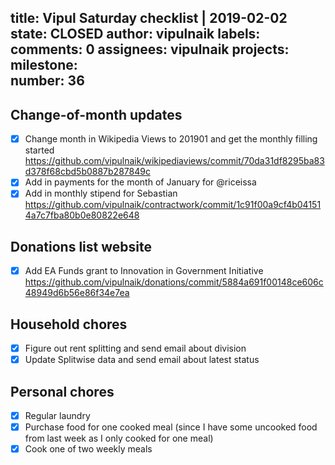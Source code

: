 title:	Vipul Saturday checklist | 2019-02-02
state:	CLOSED
author:	vipulnaik
labels:	
comments:	0
assignees:	vipulnaik
projects:	
milestone:	
number:	36
--
## Change-of-month updates

- [x] Change month in Wikipedia Views to 201901 and get the monthly filling started https://github.com/vipulnaik/wikipediaviews/commit/70da31df8295ba83d378f68cbd5b0887b287849c
- [x] Add in payments for the month of January for @riceissa
- [x] Add in monthly stipend for Sebastian https://github.com/vipulnaik/contractwork/commit/1c91f00a9cf4b041514a7c7fba80b0e80822e648

## Donations list website

- [x] Add EA Funds grant to Innovation in Government Initiative https://github.com/vipulnaik/donations/commit/5884a691f00148ce606c48949d6b56e86f34e7ea

## Household chores

- [x] Figure out rent splitting and send email about division
- [x] Update Splitwise data and send email about latest status

## Personal chores

- [x] Regular laundry
- [x] Purchase food for one cooked meal (since I have some uncooked food from last week as I only cooked for one meal)
- [x] Cook one of two weekly meals

